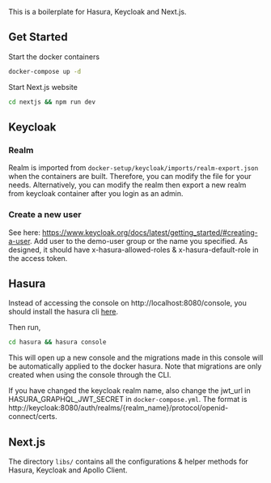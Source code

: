 This is a boilerplate for Hasura, Keycloak and Next.js.

## Get Started

Start the docker containers

```bash
docker-compose up -d
```

Start Next.js website

```bash
cd nextjs && npm run dev
```

## Keycloak

### Realm

Realm is imported from `docker-setup/keycloak/imports/realm-export.json` when the containers are built. Therefore, you can modify the file for your needs. Alternatively, you can modify the realm then export a new realm from keycloak container after you login as an admin.

### Create a new user

See here: https://www.keycloak.org/docs/latest/getting_started/#creating-a-user. Add user to the demo-user group or the name you specified. As designed, it should have x-hasura-allowed-roles & x-hasura-default-role in the access token.

## Hasura

Instead of accessing the console on http://localhost:8080/console, you should install the hasura cli [here](https://hasura.io/docs/latest/graphql/core/hasura-cli/install-hasura-cli.html#install-hasura-cli).

Then run,

```bash
cd hasura && hasura console
```

This will open up a new console and the migrations made in this console will be automatically applied to the docker hasura. Note that migrations are only created when using the console through the CLI.

If you have changed the keycloak realm name, also change the jwt_url in HASURA_GRAPHQL_JWT_SECRET in `docker-compose.yml`. The format is http://keycloak:8080/auth/realms/{realm_name}/protocol/openid-connect/certs.

## Next.js

The directory `libs/` contains all the configurations & helper methods for Hasura, Keycloak and Apollo Client.
